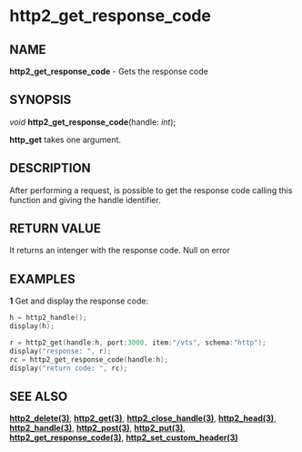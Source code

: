 # http2_get_response_code

## NAME

**http2_get_response_code** - Gets the response code

## SYNOPSIS

*void* **http2_get_response_code**(handle: *int*);

**http_get** takes one argument.

## DESCRIPTION
After performing a request, is possible to get the response code calling this function and giving the handle identifier.

## RETURN VALUE
It returns an intenger with the response code. Null on error

## EXAMPLES

**1** Get and display the response code:
```cpp
h = http2_handle();
display(h);

r = http2_get(handle:h, port:3000, item:"/vts", schema:"http");
display("response: ", r);
rc = http2_get_response_code(handle:h);
display("return code: ", rc);
```

## SEE ALSO

**[http2_delete(3)](http2_delete.md)**, **[http2_get(3)](http2_get.md)**, **[http2_close_handle(3)](http2_close_handle.md)**, **[http2_head(3)](http2_head.md)**, **[http2_handle(3)](http2_handle.md)**, **[http2_post(3)](http2_post.md)**, **[http2_put(3)](http2_put.md)**, **[http2_get_response_code(3)](http2_get_response_code.md)**, **[http2_set_custom_header(3)](http2_set_custom_header.md)**
